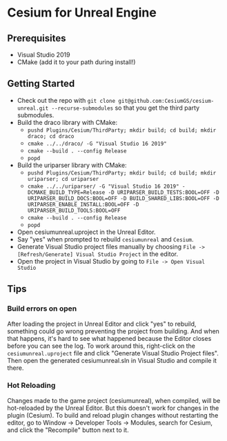 # Cesium for Unreal Engine

## Prerequisites

* Visual Studio 2019
* CMake (add it to your path during install!)

## Getting Started

* Check out the repo with `git clone git@github.com:CesiumGS/cesium-unreal.git --recurse-submodules` so that you get the third party submodules.
* Build the draco library with CMake:
  * `pushd Plugins/Cesium/ThirdParty; mkdir build; cd build; mkdir draco; cd draco`
  * `cmake ../../draco/ -G "Visual Studio 16 2019"`
  * `cmake --build . --config Release`
  * `popd`
* Build the uriparser library with CMake:
  * `pushd Plugins/Cesium/ThirdParty; mkdir build; cd build; mkdir uriparser; cd uriparser`
  * `cmake ../../uriparser/ -G "Visual Studio 16 2019" -DCMAKE_BUILD_TYPE=Release -D URIPARSER_BUILD_TESTS:BOOL=OFF -D URIPARSER_BUILD_DOCS:BOOL=OFF -D BUILD_SHARED_LIBS:BOOL=OFF -D URIPARSER_ENABLE_INSTALL:BOOL=OFF -D URIPARSER_BUILD_TOOLS:BOOL=OFF`
  * `cmake --build . --config Release`
  * `popd`
* Open cesiumunreal.uproject in the Unreal Editor.
* Say "yes" when prompted to rebuild `cesiumunreal` and `Cesium`.
* Generate Visual Studio project files manually by choosing `File -> [Refresh/Generate] Visual Studio Project` in the editor.
* Open the project in Visual Studio by going to `File -> Open Visual Studio`

## Tips

### Build errors on open

After loading the project in Unreal Editor and click "yes" to rebuild, something could go wrong preventing the project from building. And when that happens, it's hard to see what happened because the Editor closes before you can see the log. To work around this, right-click on the `cesiumunreal.uproject` file and click "Generate Visual Studio Project files". Then open the generated cesiumunreal.sln in Visual Studio and compile it there.

### Hot Reloading

Changes made to the game project (cesiumunreal), when compiled, will be hot-reloaded by the Unreal Editor. But this doesn't work for changes in the plugin (Cesium). To build and reload plugin changes without restarting the editor, go to Window -> Developer Tools -> Modules, search for Cesium, and click the "Recompile" button next to it.
